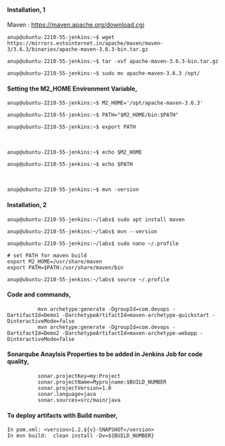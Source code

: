 #### Installation, 1

Maven : https://maven.apache.org/download.cgi

`anup@ubuntu-2210-55-jenkins:~$ wget https://mirrors.estointernet.in/apache/maven/maven-3/3.6.3/binaries/apache-maven-3.6.3-bin.tar.gz`

`anup@ubuntu-2210-55-jenkins:~$ tar -xvf apache-maven-3.6.3-bin.tar.gz`

`anup@ubuntu-2210-55-jenkins:~$ sudo mv apache-maven-3.6.3 /opt/`


#### Setting the M2_HOME Environment Variable,

`anup@ubuntu-2210-55-jenkins:~$ M2_HOME='/opt/apache-maven-3.6.3'`

`anup@ubuntu-2210-55-jenkins:~$ PATH="$M2_HOME/bin:$PATH"`

`anup@ubuntu-2210-55-jenkins:~$ export PATH`

<br>

`anup@ubuntu-2210-55-jenkins:~$ echo $M2_HOME`

`anup@ubuntu-2210-55-jenkins:~$ echo $PATH`

<br>

`anup@ubuntu-2210-55-jenkins:~$ mvn -version`


#### Installation, 2

`anup@ubuntu-2210-55-jenkins:~/labs$ sudo apt install maven`

`anup@ubuntu-2210-55-jenkins:~/labs$ mvn --version`

`anup@ubuntu-2210-55-jenkins:~/labs$ sudo nano ~/.profile`

    # set PATH for maven build
    export M2_HOME=/usr/share/maven
    export PATH=$PATH:/usr/share/maven/bin

`anup@ubuntu-2210-55-jenkins:~/labs$ source ~/.profile`


#### Code and commands,

              mvn archetype:generate -DgroupId=com.devops -DartifactId=Demo1 -DarchetypeArtifactId=maven-archetype-quickstart -DinteractiveMode=false
              mvn archetype:generate -DgroupId=com.devops -DartifactId=Demo2 -DarchetypeArtifactId=maven-archetype-webapp -DinteractiveMode=false

#### Sonarqube Anaylsis Properties to be added in Jenkins Job for code quality,

              sonar.projectKey=my:Project
              sonar.projectName=Myprojname:$BUILD_NUMBER
              sonar.projectVersion=1.0
              sonar.language=java
              sonar.sources=src/main/java

#### To deploy artifacts with Build number,

    In pom.xml: <version>1.2.${​​​​​​​​​v}​​​​​​​​​-SNAPSHOT</version>
    In mvn build:  clean install -Dv=${​​​​​​​​​​​​​​​​​​​​​​​​​​​​​​​​​​​​​​​​​​​​BUILD_NUMBER}​​​​​​​​​​​​​​​​​​​​​​​​​​​​​​​​​​​​​​​​​​​​​​​​​​​​​​​​​​
